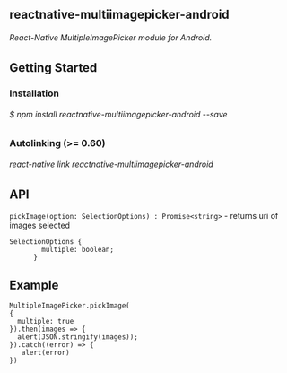 ## reactnative-multiimagepicker-android
###### React-Native MultipleImagePicker module for Android.

## Getting Started

### Installation
###### $ npm install reactnative-multiimagepicker-android --save

### Autolinking (>= 0.60)
###### react-native link reactnative-multiimagepicker-android

## API
```pickImage(option: SelectionOptions) : Promise<string>``` - returns uri of images selected
``` 
SelectionOptions {
        multiple: boolean;
      }
 ```
## Example
```
MultipleImagePicker.pickImage(
{
  multiple: true
}).then(images => {
  alert(JSON.stringify(images));
}).catch((error) => {
   alert(error)
})
```



